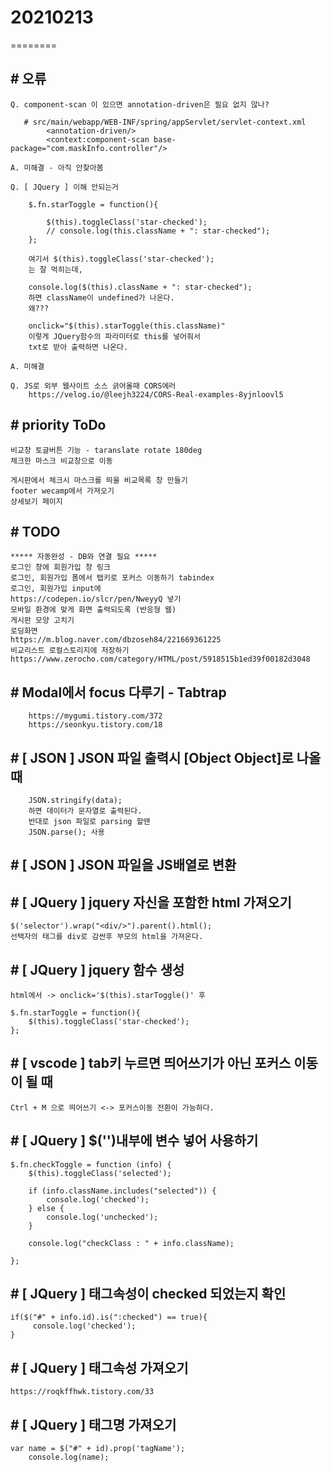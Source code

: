 # 20210213
========

## # 오류
    Q. component-scan 이 있으면 annotation-driven은 필요 없지 않나?

       # src/main/webapp/WEB-INF/spring/appServlet/servlet-context.xml
            <annotation-driven/>
            <context:component-scan base-package="com.maskInfo.controller"/>

    A. 미해결 - 아직 안찾아봄

    Q. [ JQuery ] 이해 안되는거

        $.fn.starToggle = function(){
        
            $(this).toggleClass('star-checked');
            // console.log(this.className + ": star-checked");
        };

        여기서 $(this).toggleClass('star-checked');
        는 잘 먹히는데,

        console.log($(this).className + ": star-checked"); 
        하면 className이 undefined가 나온다.
        왜???

        onclick="$(this).starToggle(this.className)" 
        이렇게 JQuery함수의 파라미터로 this를 넣어줘서
        txt로 받아 출력하면 나온다.

    A. 미해결

    Q. JS로 외부 웹사이트 소스 긁어올때 CORS에러
        https://velog.io/@leejh3224/CORS-Real-examples-8yjnloovl5


## # priority ToDo

    비교창 토글버튼 기능 - taranslate rotate 180deg
    체크한 마스크 비교창으로 이동

    게시판에서 체크시 마스크를 띄울 비교목록 창 만들기
    footer wecamp에서 가져오기
    상세보기 페이지


## # TODO
    ***** 자동완성 - DB와 연결 필요 *****
    로그인 창에 회원가입 창 링크
    로그인, 회원가입 폼에서 탭키로 포커스 이동하기 tabindex
    로그인, 회원가입 input에
    https://codepen.io/slcr/pen/NweyyQ 넣기
    모바일 환경에 맞게 화면 출력되도록 (반응형 웹)
    게시판 모양 고치기
    로딩화면 
    https://m.blog.naver.com/dbzoseh84/221669361225
    비교리스트 로컬스토리지에 저장하기
    https://www.zerocho.com/category/HTML/post/5918515b1ed39f00182d3048

## # Modal에서 focus 다루기 - Tabtrap
        https://mygumi.tistory.com/372
        https://seonkyu.tistory.com/18
    

## # [ JSON ] JSON 파일 출력시 [Object Object]로 나올때
        JSON.stringify(data);
        하면 데이터가 문자열로 출력된다.
        반대로 json 파일로 parsing 할땐
        JSON.parse(); 사용

## # [ JSON ] JSON 파일을 JS배열로 변환

## # [ JQuery ] jquery 자신을 포함한 html 가져오기

    $('selector').wrap("<div/>").parent().html();
    선택자의 태그를 div로 감싼후 부모의 html을 가져온다.

## # [ JQuery ] jquery 함수 생성

    html에서 -> onclick='$(this).starToggle()' 후

    $.fn.starToggle = function(){
        $(this).toggleClass('star-checked');
    };


## # [ vscode ] tab키 누르면 띄어쓰기가 아닌 포커스 이동이 될 때
    Ctrl + M 으로 띄어쓰기 <-> 포커스이동 전환이 가능하다.

## # [ JQuery ] $('')내부에 변수 넣어 사용하기
    $.fn.checkToggle = function (info) {
        $(this).toggleClass('selected');

        if (info.className.includes("selected")) {
            console.log('checked');
        } else {
            console.log('unchecked');
        }

        console.log("checkClass : " + info.className);

    };

## # [ JQuery ] 태그속성이 checked 되었는지 확인
    if($("#" + info.id).is(":checked") == true){
         console.log('checked');
    }

## # [ JQuery ] 태그속성 가져오기
    https://roqkffhwk.tistory.com/33

## # [ JQuery ] 태그명 가져오기
    var name = $("#" + id).prop('tagName');
        console.log(name);